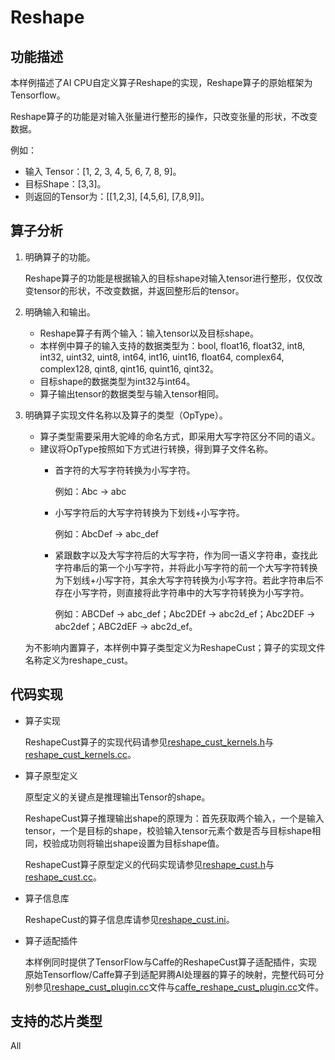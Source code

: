 # Reshape<a name="ZH-CN_TOPIC_0303147570"></a>

## 功能描述<a name="section17348171613103"></a>

本样例描述了AI CPU自定义算子Reshape的实现，Reshape算子的原始框架为Tensorflow。

Reshape算子的功能是对输入张量进行整形的操作，只改变张量的形状，不改变数据。

例如：

-   输入 Tensor：\[1, 2, 3, 4, 5, 6, 7, 8, 9\]。
-   目标Shape：\[3,3\]。
-   则返回的Tensor为：\[\[1,2,3\], \[4,5,6\], \[7,8,9\]\]。

## 算子分析<a name="section118066248105"></a>

1.  明确算子的功能。

    Reshape算子的功能是根据输入的目标shape对输入tensor进行整形，仅仅改变tensor的形状，不改变数据，并返回整形后的tensor。

2.  明确输入和输出。
    -   Reshape算子有两个输入：输入tensor以及目标shape。
    -   本样例中算子的输入支持的数据类型为：bool, float16, float32, int8, int32, uint32, uint8, int64, int16, uint16, float64, complex64, complex128, qint8, qint16, quint16, qint32。
    -   目标shape的数据类型为int32与int64。
    -   算子输出tensor的数据类型与输入tensor相同。

3.  明确算子实现文件名称以及算子的类型（OpType）。

    -   算子类型需要采用大驼峰的命名方式，即采用大写字符区分不同的语义。
    -   建议将OpType按照如下方式进行转换，得到算子文件名称。
        -   首字符的大写字符转换为小写字符。

            例如：Abc -\> abc

        -   小写字符后的大写字符转换为下划线+小写字符。

            例如：AbcDef -\> abc\_def

        -   紧跟数字以及大写字符后的大写字符，作为同一语义字符串，查找此字符串后的第一个小写字符，并将此小写字符的前一个大写字符转换为下划线+小写字符，其余大写字符转换为小写字符。若此字符串后不存在小写字符，则直接将此字符串中的大写字符转换为小写字符。

            例如：ABCDef -\> abc\_def；Abc2DEf -\> abc2d\_ef；Abc2DEF -\> abc2def；ABC2dEF -\> abc2d\_ef。



    为不影响内置算子，本样例中算子类型定义为ReshapeCust；算子的实现文件名称定义为reshape\_cust。


## 代码实现<a name="section1349813621017"></a>

-   算子实现

    ReshapeCust算子的实现代码请参见[reshape\_cust\_kernels.h](../cpukernel/impl/reshape_cust_kernels.h)与[reshape\_cust\_kernels.cc](../cpukernel/impl/reshape_cust_kernels.cc)。

-   算子原型定义

    原型定义的关键点是推理输出Tensor的shape。

    ReshapeCust算子推理输出shape的原理为：首先获取两个输入，一个是输入tensor，一个是目标的shape，校验输入tensor元素个数是否与目标shape相同，校验成功则将输出shape设置为目标shape值。

    ReshapeCust算子原型定义的代码实现请参见[reshape\_cust.h](../op_proto/reshape_cust.h)与[reshape\_cust.cc](../op_proto/reshape_cust.cc)。

-   算子信息库

    ReshapeCust的算子信息库请参见[reshape\_cust.ini](../cpukernel/op_info_cfg/aicpu_kernel/reshape_cust.ini)。

-   算子适配插件

    本样例同时提供了TensorFlow与Caffe的ReshapeCust算子适配插件，实现原始Tensorflow/Caffe算子到适配昇腾AI处理器的算子的映射，完整代码可分别参见[reshape\_cust\_plugin.cc](../framework/tf_plugin/reshape_cust_plugin.cc)文件与[caffe\_reshape\_cust\_plugin.cc](../framework/caffe_plugin/caffe_reshape_cust_plugin.cc)文件。


## 支持的芯片类型<a name="section13382182116471"></a>

All

